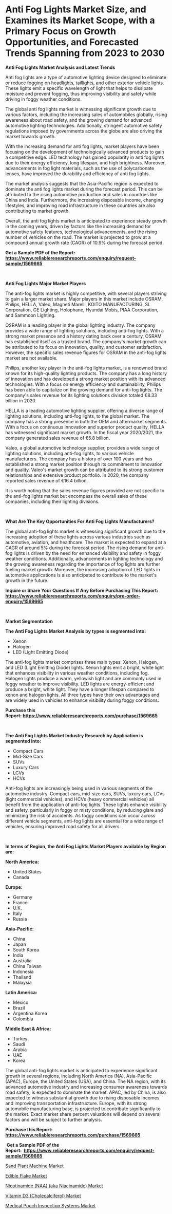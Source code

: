 <p><h1>Anti Fog Lights Market Size, and Examines its Market Scope, with a Primary Focus on Growth Opportunities, and Forecasted Trends Spanning from 2023 to 2030</h1></p><p><strong>Anti Fog Lights Market Analysis and Latest Trends</strong></p>
<p><p>Anti fog lights are a type of automotive lighting device designed to eliminate or reduce fogging on headlights, taillights, and other exterior vehicle lights. These lights emit a specific wavelength of light that helps to dissipate moisture and prevent fogging, thus improving visibility and safety while driving in foggy weather conditions.</p><p>The global anti fog lights market is witnessing significant growth due to various factors, including the increasing sales of automobiles globally, rising awareness about road safety, and the growing demand for advanced automotive lighting technologies. Additionally, stringent automotive safety regulations imposed by governments across the globe are also driving the market towards growth.</p><p>With the increasing demand for anti fog lights, market players have been focusing on the development of technologically advanced products to gain a competitive edge. LED technology has gained popularity in anti fog lights due to their energy efficiency, long lifespan, and high brightness. Moreover, advancements in fog light materials, such as the use of polycarbonate lenses, have improved the durability and efficiency of anti fog lights.</p><p>The market analysis suggests that the Asia-Pacific region is expected to dominate the anti fog lights market during the forecast period. This can be attributed to the rising automotive production and sales in countries like China and India. Furthermore, the increasing disposable income, changing lifestyles, and improving road infrastructure in these countries are also contributing to market growth.</p><p>Overall, the anti fog lights market is anticipated to experience steady growth in the coming years, driven by factors like the increasing demand for automotive safety features, technological advancements, and the rising number of vehicles on the road. The market is projected to grow at a compound annual growth rate (CAGR) of 10.9% during the forecast period.</p></p>
<p><strong>Get a Sample PDF of the Report:&nbsp; <a href="https://www.reliableresearchreports.com/enquiry/request-sample/1569665">https://www.reliableresearchreports.com/enquiry/request-sample/1569665</a></strong></p>
<p>&nbsp;</p>
<p><strong>Anti Fog Lights Major Market Players</strong></p>
<p><p>The anti-fog lights market is highly competitive, with several players striving to gain a larger market share. Major players in this market include OSRAM, Philips, HELLA, Valeo, Magneti Marelli, KOITO MANUFACTURING, SL Corporation, GE Lighting, Holophane, Hyundai Mobis, PIAA Corporation, and Sammoon Lighting.</p><p>OSRAM is a leading player in the global lighting industry. The company provides a wide range of lighting solutions, including anti-fog lights. With a strong market presence and a history dating back over a century, OSRAM has established itself as a trusted brand. The company's market growth can be attributed to its focus on innovation, quality, and customer satisfaction. However, the specific sales revenue figures for OSRAM in the anti-fog lights market are not available.</p><p>Philips, another key player in the anti-fog lights market, is a renowned brand known for its high-quality lighting products. The company has a long history of innovation and has developed a strong market position with its advanced technologies. With a focus on energy efficiency and sustainability, Philips has been able to capitalize on the growing demand for anti-fog lights. The company's sales revenue for its lighting solutions division totaled €8.33 billion in 2020.</p><p>HELLA is a leading automotive lighting supplier, offering a diverse range of lighting solutions, including anti-fog lights, to the global market. The company has a strong presence in both the OEM and aftermarket segments. With a focus on continuous innovation and superior product quality, HELLA has witnessed significant market growth. In the fiscal year 2020/2021, the company generated sales revenue of €5.8 billion.</p><p>Valeo, a global automotive technology supplier, provides a wide range of lighting solutions, including anti-fog lights, to various vehicle manufacturers. The company has a history of over 100 years and has established a strong market position through its commitment to innovation and quality. Valeo's market growth can be attributed to its strong customer relationships and extensive product portfolio. In 2020, the company reported sales revenue of €16.4 billion.</p><p>It is worth noting that the sales revenue figures provided are not specific to the anti-fog lights market but encompass the overall sales of these companies, including their lighting divisions.</p></p>
<p>&nbsp;</p>
<p><strong>What Are The Key Opportunities For Anti Fog Lights Manufacturers?</strong></p>
<p><p>The global anti-fog lights market is witnessing significant growth due to the increasing adoption of these lights across various industries such as automotive, aviation, and healthcare. The market is expected to expand at a CAGR of around 5% during the forecast period. The rising demand for anti-fog lights is driven by the need for enhanced visibility and safety in foggy weather conditions. Additionally, advancements in lighting technology and the growing awareness regarding the importance of fog lights are further fueling market growth. Moreover, the increasing adoption of LED lights in automotive applications is also anticipated to contribute to the market's growth in the future.</p></p>
<p><strong>Inquire or Share Your Questions If Any Before Purchasing This Report: <a href="https://www.reliableresearchreports.com/enquiry/pre-order-enquiry/1569665">https://www.reliableresearchreports.com/enquiry/pre-order-enquiry/1569665</a></strong></p>
<p>&nbsp;</p>
<p><strong>Market Segmentation</strong></p>
<p><strong>The Anti Fog Lights Market Analysis by types is segmented into:</strong></p>
<p><ul><li>Xenon</li><li>Halogen</li><li>LED (Light Emitting Diode)</li></ul></p>
<p><p>The anti-fog lights market comprises three main types: Xenon, Halogen, and LED (Light Emitting Diode) lights. Xenon lights emit a bright, white light that enhances visibility in various weather conditions, including fog. Halogen lights produce a warm, yellowish light and are commonly used in foggy weather to improve visibility. LED lights are energy-efficient and produce a bright, white light. They have a longer lifespan compared to xenon and halogen lights. All three types have their own advantages and are widely used in vehicles to enhance visibility during foggy conditions.</p></p>
<p><strong>Purchase this Report:&nbsp;<a href="https://www.reliableresearchreports.com/purchase/1569665">https://www.reliableresearchreports.com/purchase/1569665</a></strong></p>
<p>&nbsp;</p>
<p><strong>The Anti Fog Lights Market Industry Research by Application is segmented into:</strong></p>
<p><ul><li>Compact Cars</li><li>Mid-Size Cars</li><li>SUVs</li><li>Luxury Cars</li><li>LCVs</li><li>HCVs</li></ul></p>
<p><p>Anti-fog lights are increasingly being used in various segments of the automotive industry. Compact cars, mid-size cars, SUVs, luxury cars, LCVs (light commercial vehicles), and HCVs (heavy commercial vehicles) all benefit from the application of anti-fog lights. These lights enhance visibility and safety, particularly in foggy or misty conditions, by reducing glare and minimizing the risk of accidents. As foggy conditions can occur across different vehicle segments, anti-fog lights are essential for a wide range of vehicles, ensuring improved road safety for all drivers.</p></p>
<p>&nbsp;</p>
<p><strong>In terms of Region, the Anti Fog Lights Market Players available by Region are:</strong></p>
<p>
    <p> <strong> North America: </strong>
        <ul>
            <li>United States</li>
            <li>Canada</li>
        </ul>
        </p> 
    <p> <strong> Europe: </strong>
        <ul>
            <li>Germany</li>
            <li>France</li>
            <li>U.K.</li>
            <li>Italy</li>
            <li>Russia</li>
        </ul>
        </p> 
    <p> <strong> Asia-Pacific: </strong>
        <ul>
            <li>China</li>
            <li>Japan</li>
            <li>South Korea</li>
            <li>India</li>
            <li>Australia</li>
            <li>China Taiwan</li>
            <li>Indonesia</li>
            <li>Thailand</li>
            <li>Malaysia</li>
        </ul>
        </p> 
    <p> <strong> Latin America: </strong>
        <ul>
            <li>Mexico</li>
            <li>Brazil</li>
            <li>Argentina Korea</li>
            <li>Colombia</li>
        </ul>
        </p> 
    <p> <strong> Middle East & Africa: </strong>
        <ul>
            <li>Turkey</li>
            <li>Saudi</li>
            <li>Arabia</li>
            <li>UAE</li>
            <li>Korea</li>
        </ul>
    </p>
    </p>
<p><p>The global anti-fog lights market is anticipated to experience significant growth in several regions, including North America (NA), Asia-Pacific (APAC), Europe, the United States (USA), and China. The NA region, with its advanced automotive industry and increasing consumer awareness towards road safety, is expected to dominate the market. APAC, led by China, is also expected to witness substantial growth due to rising disposable incomes and improving transportation infrastructure. Europe, with its strong automobile manufacturing base, is projected to contribute significantly to the market. Exact market share percent valuations will depend on several factors and will be subject to further analysis.</p></p>
<p><strong>Purchase this Report: <a href="https://www.reliableresearchreports.com/purchase/1569665">https://www.reliableresearchreports.com/purchase/1569665</a></strong></p>
<p>&nbsp;<strong>Get a Sample PDF of the Report:&nbsp;&nbsp;<a href="https://www.reliableresearchreports.com/enquiry/request-sample/1569665">https://www.reliableresearchreports.com/enquiry/request-sample/1569665</a></strong></p>
<p><strong></strong></p>
<p><p><a href="https://www.linkedin.com/pulse/sand-plant-machine-market-research-report-unlocks-analysis/">Sand Plant Machine Market</a></p><p><a href="https://medium.com/@edwinsporer/edible-flake-market-analysis-and-sze-forecasted-for-period-from-2023-to-2030-df89f0ea627b">Edible Flake Market</a></p><p><a href="https://www.linkedin.com/pulse/nicotinamide-naa-aka-niacinamide-market-insights-players-forecast/">Nicotinamide (NAA) (aka Niacinamide) Market</a></p><p><a href="https://www.linkedin.com/pulse/vitamin-d3-cholecalciferol-market-insights-players-forecast/">Vitamin D3 (Cholecalciferol) Market</a></p><p><a href="https://medium.com/@isomjohnson/medical-pouch-inspection-systems-market-research-report-its-history-and-forecast-2023-to-2030-cedeeca352d2">Medical Pouch Inspection Systems Market</a></p></p>